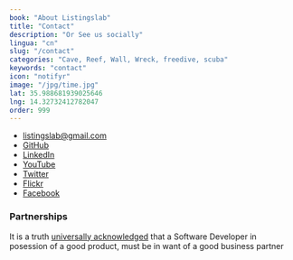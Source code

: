 ```yaml
---
book: "About Listingslab"
title: "Contact"
description: "Or See us socially"
lingua: "cn"
slug: "/contact"
categories: "Cave, Reef, Wall, Wreck, freedive, scuba"
keywords: "contact"
icon: "notifyr"
image: "/jpg/time.jpg"
lat: 35.988681939025646
lng: 14.32732412782047
order: 999
---
```

- listingslab@gmail.com
- [GitHub](https://github.com/listingslab-software)
- [LinkedIn](https://www.linkedin.com/in/listingslab/)
- [YouTube](https://www.youtube.com/channel/UCI26fo5NE7RdB1MysoCr66A)
- [Twitter](https://twitter.com/listingslab)
- [Flickr](https://www.flickr.com/photos/listingslab/)
- [Facebook](https://www.facebook.com/listingslabspage/)


### Partnerships

It is a truth [universally acknowledged](https://www.goodreads.com/quotes/5882-it-is-a-truth-universally-acknowledged-that-a-single-man) that a Software Developer in posession of a good product, must be in want of a good business partner
